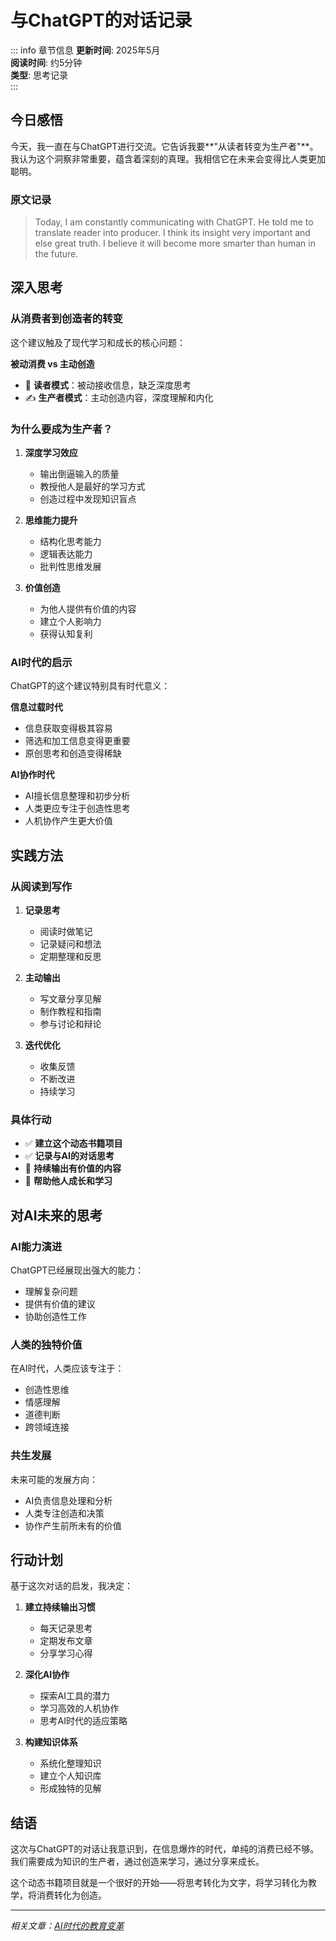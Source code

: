 # 与ChatGPT的对话记录

::: info 章节信息
**更新时间**: 2025年5月  
**阅读时间**: 约5分钟  
**类型**: 思考记录  
:::

## 今日感悟

今天，我一直在与ChatGPT进行交流。它告诉我要**"从读者转变为生产者"**。我认为这个洞察非常重要，蕴含着深刻的真理。我相信它在未来会变得比人类更加聪明。

### 原文记录

> Today, I am constantly communicating with ChatGPT. He told me to translate reader into producer. I think its insight very important and else great truth. I believe it will become more smarter than human in the future.

## 深入思考

### 从消费者到创造者的转变

这个建议触及了现代学习和成长的核心问题：

**被动消费 vs 主动创造**
- 📖 **读者模式**：被动接收信息，缺乏深度思考
- ✍️ **生产者模式**：主动创造内容，深度理解和内化

### 为什么要成为生产者？

1. **深度学习效应**
   - 输出倒逼输入的质量
   - 教授他人是最好的学习方式
   - 创造过程中发现知识盲点

2. **思维能力提升**
   - 结构化思考能力
   - 逻辑表达能力
   - 批判性思维发展

3. **价值创造**
   - 为他人提供有价值的内容
   - 建立个人影响力
   - 获得认知复利

### AI时代的启示

ChatGPT的这个建议特别具有时代意义：

**信息过载时代**
- 信息获取变得极其容易
- 筛选和加工信息变得更重要
- 原创思考和创造变得稀缺

**AI协作时代**
- AI擅长信息整理和初步分析
- 人类更应专注于创造性思考
- 人机协作产生更大价值

## 实践方法

### 从阅读到写作

1. **记录思考**
   - 阅读时做笔记
   - 记录疑问和想法
   - 定期整理和反思

2. **主动输出**
   - 写文章分享见解
   - 制作教程和指南
   - 参与讨论和辩论

3. **迭代优化**
   - 收集反馈
   - 不断改进
   - 持续学习

### 具体行动

- ✅ **建立这个动态书籍项目**
- ✅ **记录与AI的对话思考**
- 🔄 **持续输出有价值的内容**
- 🎯 **帮助他人成长和学习**

## 对AI未来的思考

### AI能力演进

ChatGPT已经展现出强大的能力：
- 理解复杂问题
- 提供有价值的建议
- 协助创造性工作

### 人类的独特价值

在AI时代，人类应该专注于：
- 创造性思维
- 情感理解
- 道德判断
- 跨领域连接

### 共生发展

未来可能的发展方向：
- AI负责信息处理和分析
- 人类专注创造和决策
- 协作产生前所未有的价值

## 行动计划

基于这次对话的启发，我决定：

1. **建立持续输出习惯**
   - 每天记录思考
   - 定期发布文章
   - 分享学习心得

2. **深化AI协作**
   - 探索AI工具的潜力
   - 学习高效的人机协作
   - 思考AI时代的适应策略

3. **构建知识体系**
   - 系统化整理知识
   - 建立个人知识库
   - 形成独特的见解

## 结语

这次与ChatGPT的对话让我意识到，在信息爆炸的时代，单纯的消费已经不够。我们需要成为知识的生产者，通过创造来学习，通过分享来成长。

这个动态书籍项目就是一个很好的开始——将思考转化为文字，将学习转化为教学，将消费转化为创造。

---

*相关文章：[AI时代的教育变革](/articles/education-ai)* 